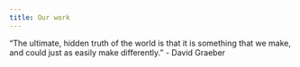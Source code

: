 ```yaml
---
title: Our work
---
```


“The ultimate, hidden truth of the world is that it is something that we make, and could just as easily make differently.” - David Graeber
